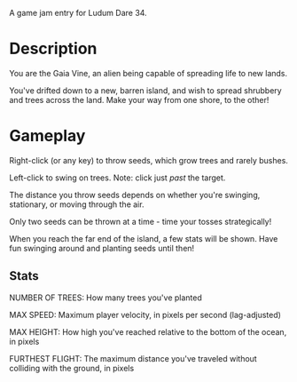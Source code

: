 A game jam entry for Ludum Dare 34.

# Description

You are the Gaia Vine, an alien being capable of spreading life to new lands.

You've drifted down to a new, barren island, and wish to spread shrubbery and trees across the land. Make your way from one shore, to the other!

# Gameplay

Right-click (or any key) to throw seeds, which grow trees and rarely bushes.

Left-click to swing on trees. Note: click just _past_ the target.

The distance you throw seeds depends on whether you're swinging, stationary, or moving through the air.

Only two seeds can be thrown at a time - time your tosses strategically!

When you reach the far end of the island, a few stats will be shown. Have fun swinging around and planting seeds until then!

## Stats

NUMBER OF TREES: How many trees you've planted

MAX SPEED: Maximum player velocity, in pixels per second (lag-adjusted)

MAX HEIGHT: How high you've reached relative to the bottom of the ocean, in pixels

FURTHEST FLIGHT: The maximum distance you've traveled without colliding with the ground, in pixels
